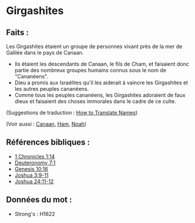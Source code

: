 # Girgashites

## Faits :

Les Girgashites étaient un groupe de personnes vivant près de la mer de Galilée dans le pays de Canaan.

* Ils étaient les descendants de Canaan, le fils de Cham, et faisaient donc partie des nombreux groupes humains connus sous le nom de "Cananéens".
* Dieu a promis aux Israélites qu'il les aiderait à vaincre les Girgashites et les autres peuples cananéens.
* Comme tous les peuples cananéens, les Girgashites adoraient de faux dieux et faisaient des choses immorales dans le cadre de ce culte.

(Suggestions de traduction : [How to Translate Names](rc://en/ta/man/translate/translate-names))

(Voir aussi : [Canaan](../names/canaan.md), [Ham](../names/ham.md), [Noah](../names/noah.md))

## Références bibliques :

* [1 Chronicles 1:14](rc://en/tn/help/1ch/01/14)
* [Deuteronomy 7:1](rc://en/tn/help/deu/07/01)
* [Genesis 10:16](rc://en/tn/help/gen/10/16)
* [Joshua 3:9-11](rc://en/tn/help/jos/03/09)
* [Joshua 24:11-12](rc://en/tn/help/jos/24/11)

## Données du mot :

* Strong's : H1622
